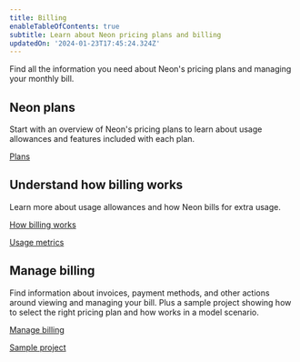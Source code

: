 ```yaml
---
title: Billing
enableTableOfContents: true
subtitle: Learn about Neon pricing plans and billing
updatedOn: '2024-01-23T17:45:24.324Z'
---
```


Find all the information you need about Neon's pricing plans and managing your monthly bill.

## Neon plans

Start with an overview of Neon's pricing plans to learn about usage allowances and features included with each plan.

<DetailIconCards>

<a href="/docs/introduction/plans" description="Learn about the different pricing plans offered by Neon" icon="chart-bar">Plans</a>

</DetailIconCards>

## Understand how billing works

Learn more about usage allowances and how Neon bills for extra usage.

<DetailIconCards>

<a href="/docs/introduction/billing-overview" description="Learn how billing works in Neon" icon="chart-bar">How billing works</a>

<a href="/docs/introduction/billing" description="Learn about the usage metrics that affect your plan allowances and extra usage costs" icon="trend-up">Usage metrics</a>

</DetailIconCards>

## Manage billing

Find information about invoices, payment methods, and other actions around viewing and managing your bill. Plus a sample project showing how to select the right pricing plan and how works in a model scenario.

<DetailIconCards>

<a href="/docs/introduction/manage-billing" description="Manage your monthly bill" icon="setup">Manage billing</a>

<a href="/docs/introduction/billing-sample" description="See how billing breaks down for a sample project" icon="chart-bar">Sample project</a>

</DetailIconCards>

